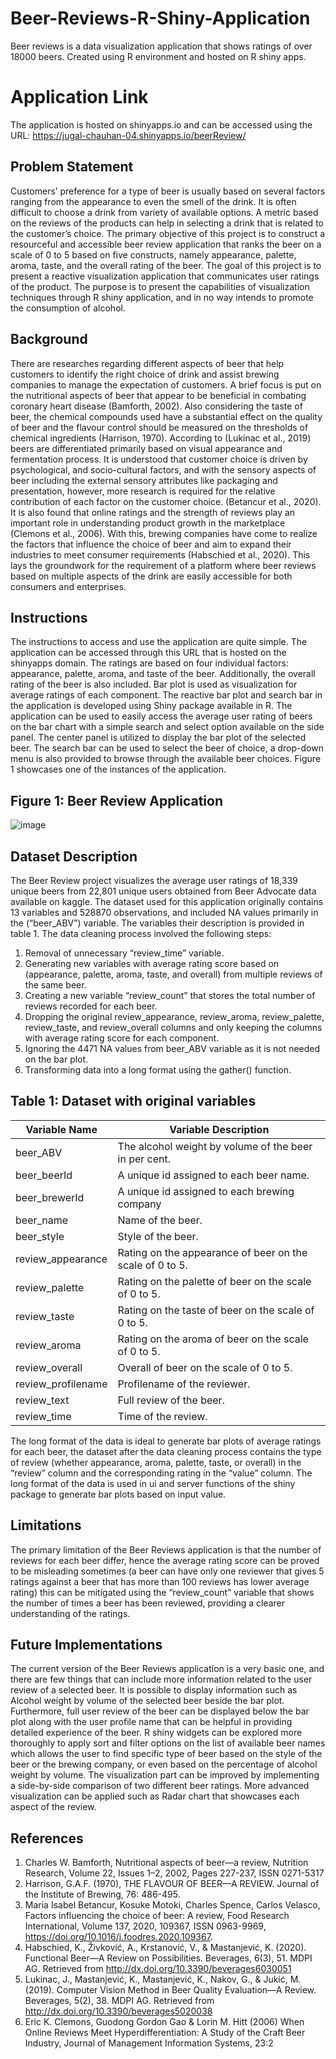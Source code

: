 # Beer-Reviews-R-Shiny-Application 

Beer reviews is a data visualization application that shows ratings of over 18000 beers. Created using R environment and hosted on R shiny apps.  

# Application Link  

The application is hosted on shinyapps.io and can be accessed using the URL:  https://jugal-chauhan-04.shinyapps.io/beerReview/


## Problem Statement  

Customers’ preference for a type of beer is usually based on several factors ranging from the appearance to even the smell of the drink. It is often difficult to choose a drink from variety of available options. A metric based on the reviews of the products can help in selecting a drink that is related to the customer’s choice. The primary objective of this project is to construct a resourceful and accessible beer review application that ranks the beer on a scale of 0 to 5 based on five constructs, namely appearance, palette, aroma, taste, and the overall rating of the beer. The goal of this project is to present a reactive visualization application that communicates user ratings of the product. The purpose is to present the capabilities of visualization techniques through R shiny application, and in no way intends to promote the consumption of alcohol.  

## Background  

There are researches regarding different aspects of beer that help customers to identify the right choice of drink and assist brewing companies to manage the expectation of customers. A brief focus is put on the nutritional aspects of beer that appear to be beneficial in combating coronary heart disease (Bamforth, 2002). Also considering the taste of beer, the chemical compounds used have a substantial effect on the quality of beer and the flavour control should be measured on the thresholds of chemical ingredients (Harrison, 1970).  According to (Lukinac et al., 2019) beers are differentiated primarily based on visual appearance and fermentation process. It is understood that customer choice is driven by psychological, and socio-cultural factors, and with the sensory aspects of beer including the external sensory attributes like packaging and presentation, however, more research is required for the relative contribution of each factor on the customer choice. (Betancur et al., 2020). It is also found that online ratings and the strength of reviews play an important role in understanding product growth in the marketplace (Clemons et al., 2006). With this, brewing companies have come to realize the factors that influence the choice of beer and aim to expand their industries to meet consumer requirements (Habschied et al., 2020). This lays the groundwork for the requirement of a platform where beer reviews based on multiple aspects of the drink are easily accessible for both consumers and enterprises.  

## Instructions  

The instructions to access and use the application are quite simple. The application can be accessed through this URL that is hosted on the shinyapps domain. The ratings are based on four individual factors: appearance, palette, aroma, and taste of the beer. Additionally, the overall rating of the beer is also included. Bar plot is used as visualization for average ratings of each component. The reactive bar plot and search bar in the application is developed using Shiny package available in R. The application can be used to easily access the average user rating of beers on the bar chart with a simple search and select option available on the side panel. The center panel is utilized to display the bar plot of the selected beer. The search bar can be used to select the beer of choice, a drop-down menu is also provided to browse through the available beer choices. Figure 1 showcases one of the instances of the application. 




 
## Figure 1: Beer Review Application  
![image](https://user-images.githubusercontent.com/111266884/234623837-b698d87f-015e-45fd-bc22-6cda473aa18d.png)  


## Dataset Description
The Beer Review project visualizes the average user ratings of 18,339 unique beers from 22,801 unique users obtained from Beer Advocate data available on kaggle. The dataset used for this application originally contains 13 variables and 528870 observations, and included NA values primarily in the (“beer_ABV”) variable. The variables their description is provided in table 1. The data cleaning process involved the following steps:
1.	Removal of unnecessary “review_time” variable.
2.	Generating new variables with average rating score based on (appearance, palette, aroma, taste, and overall) from multiple reviews of the same beer.
3.	Creating a new variable “review_count” that stores the total number of reviews recorded for each beer.
4.	Dropping the original review_appearance, review_aroma, review_palette, review_taste, and review_overall columns and only keeping the columns with average rating score for each component.
5.	Ignoring the 4471 NA values from beer_ABV variable as it is not needed on the bar plot.
6.	Transforming data into a long format using the gather() function.


## Table 1: Dataset with original variables  

| Variable Name	| Variable Description |
| ------------- | -------------------- |
| beer_ABV | The alcohol weight by volume of the beer in per cent. |
| beer_beerId |	A unique id assigned to each beer name. |
| beer_brewerId |	A unique id assigned to each brewing company |
| beer_name |	Name of the beer. |
| beer_style | Style of the beer. |
| review_appearance |	Rating on the appearance of beer on the scale of 0 to 5. |
| review_palette |	Rating on the palette of beer on the scale of 0 to 5. |
| review_taste |	Rating on the taste of beer on the scale of 0 to 5. |
| review_aroma |	Rating on the aroma of beer on the scale of 0 to 5. |
| review_overall |	Overall of beer on the scale of 0 to 5. |
| review_profilename |	Profilename of the reviewer. |
| review_text |	Full review of the beer. |
| review_time |	Time of the review. |  

 
The long format of the data is ideal to generate bar plots of average ratings for each beer, the dataset after the data cleaning process contains the type of review (whether appearance, aroma, palette, taste, or overall) in the “review” column and the corresponding rating in the “value” column. The long format of the data is used in ui and server functions of the shiny package to generate bar plots based on input value.  

## Limitations  

The primary limitation of the Beer Reviews application is that the number of reviews for each beer differ, hence the average rating score can be proved to be misleading sometimes (a beer can have only one reviewer that gives 5 ratings against a beer that has more than 100 reviews has lower average rating) this can be mitigated using the “review_count” variable that shows the number of times a beer has been reviewed, providing a clearer understanding of the ratings.  

## Future Implementations  

The current version of the Beer Reviews application is a very basic one, and there are few things that can include more information related to the user review of a selected beer. It is possible to display information such as Alcohol weight by volume of the selected beer beside the bar plot. Furthermore, full user review of the beer can be displayed below the bar plot along with the user profile name that can be helpful in providing detailed experience of the beer. R shiny widgets can be explored more thoroughly to apply sort and filter options on the list of available beer names which allows the user to find specific type of beer based on the style of the beer or the brewing company, or even based on the percentage of alcohol weight by volume. The visualization part can be improved by implementing a side-by-side comparison of two different beer ratings. More advanced visualization can be applied such as Radar chart that showcases each aspect of the review.  

## References  

1.	Charles W. Bamforth, Nutritional aspects of beer—a review, Nutrition Research, Volume 22, Issues 1–2, 2002, Pages 227-237, ISSN 0271-5317
2.	Harrison, G.A.F. (1970), THE FLAVOUR OF BEER—A REVIEW. Journal of the Institute of Brewing, 76: 486-495. 
3.	Maria Isabel Betancur, Kosuke Motoki, Charles Spence, Carlos Velasco, Factors influencing the choice of beer: A review, Food Research International, Volume 137, 2020, 109367, ISSN 0963-9969, https://doi.org/10.1016/j.foodres.2020.109367.
4.	Habschied, K., Živković, A., Krstanović, V., & Mastanjević, K. (2020). Functional Beer—A Review on Possibilities. Beverages, 6(3), 51. MDPI AG. Retrieved from http://dx.doi.org/10.3390/beverages6030051
5.	Lukinac, J., Mastanjević, K., Mastanjević, K., Nakov, G., & Jukić, M. (2019). Computer Vision Method in Beer Quality Evaluation—A Review. Beverages, 5(2), 38. MDPI AG. Retrieved from http://dx.doi.org/10.3390/beverages5020038
6.	Eric K. Clemons, Guodong Gordon Gao & Lorin M. Hitt (2006) When Online Reviews Meet Hyperdifferentiation: A Study of the Craft Beer Industry, Journal of Management Information Systems, 23:2
